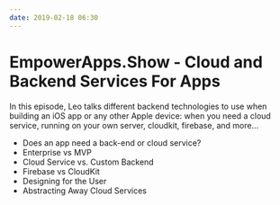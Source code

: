 ```yaml
---
date: 2019-02-18 06:30
---
```

# EmpowerApps.Show - Cloud and Backend Services For Apps


In this episode, Leo talks different backend technologies to use when building an iOS app or any other Apple device: when you need a cloud service, running on your own server, cloudkit, firebase, and more...


-   Does an app need a back-end or cloud service?
-   Enterprise vs MVP
-   Cloud Service vs. Custom Backend
-   Firebase vs CloudKit
-   Designing for the User
-   Abstracting Away Cloud Services